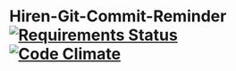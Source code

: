 # Hiren-Git-Commit-Reminder [![Requirements Status](https://requires.io/github/pyprism/Hiren-Git-Commit-Management/requirements.svg?branch=master)](https://requires.io/github/pyprism/Hiren-Git-Commit-Management/requirements/?branch=master) [![Code Climate](https://codeclimate.com/github/pyprism/Hiren-Git-Commit-Management/badges/gpa.svg)](https://codeclimate.com/github/pyprism/Hiren-Git-Commit-Management)
